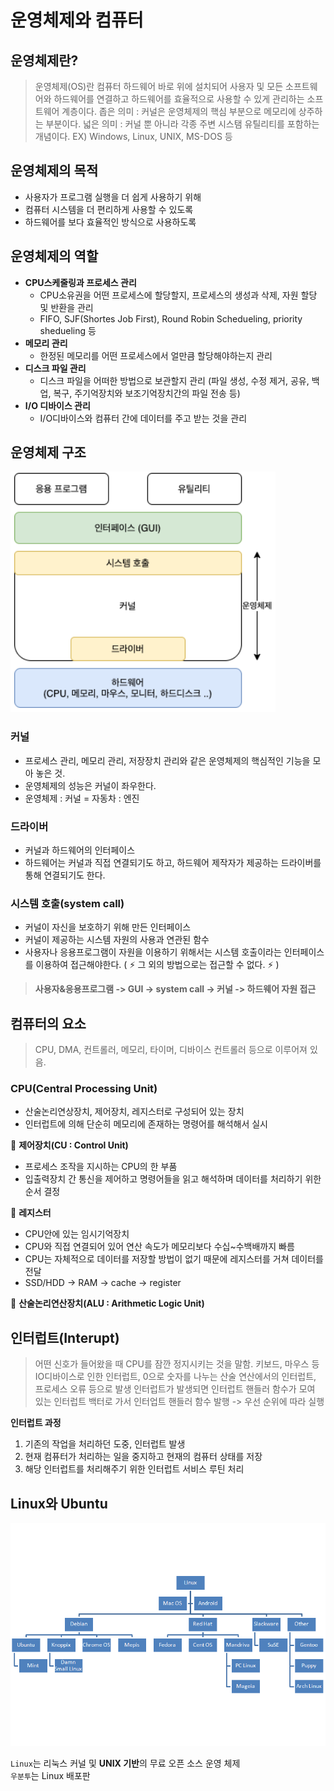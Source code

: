 # 운영체제와 컴퓨터

## 운영체제란?

> 운영체제(OS)란 컴퓨터 하드웨어 바로 위에 설치되어 사용자 및 모든 소프트웨어와 하드웨어를 연결하고 하드웨어를 효율적으로 사용할 수 있게 관리하는 소프트웨어 계층이다.
> 좁은 의미 : 커널은 운영체제의 핵심 부분으로 메모리에 상주하는 부분이다.
> 넓은 의미 : 커널 뿐 아니라 각종 주변 시스탬 유틸리티를 포함하는 개념이다.
> EX) Windows, Linux, UNIX, MS-DOS 등

## 운영체제의 목적

- 사용자가 프로그램 실행을 더 쉽게 사용하기 위해
- 컴퓨터 시스템을 더 편리하게 사용할 수 있도록
- 하드웨어를 보다 효율적인 방식으로 사용하도록

## 운영체제의 역할

- **CPU스케줄링과 프로세스 관리**
  - CPU소유권을 어떤 프로세스에 할당할지, 프로세스의 생성과 삭제, 자원 할당 및 반환을 관리
  - FIFO, SJF(Shortes Job First), Round Robin Schedueling, priority shedueling 등
- **메모리 관리**
  - 한정된 메모리를 어떤 프로세스에서 얼만큼 할당해야하는지 관리
- **디스크 파일 관리**
  - 디스크 파일을 어떠한 방법으로 보관할지 관리 (파일 생성, 수정 제거, 공유, 백업, 복구, 주기억장치와 보조기억장치간의 파일 전송 등)
- **I/O 디바이스 관리**
  - I/O디바이스와 컴퓨터 간에 데이터를 주고 받는 것을 관리

## 운영체제 구조

[![](./images/os_img1.PNG?width=400px)]()

### 커널

- 프로세스 관리, 메모리 관리, 저장장치 관리와 같은 운영체제의 핵심적인 기능을 모아 놓은 것.
- 운영체제의 성능은 커널이 좌우한다.
- 운영체제 : 커널 = 자동차 : 엔진

### 드라이버

- 커널과 하드웨어의 인터페이스
- 하드웨어는 커널과 직접 연결되기도 하고, 하드웨어 제작자가 제공하는 드라이버를 통해 연결되기도 한다.

### 시스템 호출(system call)

- 커널이 자신을 보호하기 위해 만든 인터페이스
- 커널이 제공하는 시스템 자원의 사용과 연관된 함수
- 사용자나 응용프로그램이 자원을 이용하기 위해서는 시스템 호출이라는 인터페이스를 이용하여 접근해야한다. ( :zap: 그 외의 방법으로는 접근할 수 없다. :zap: )
  

> **사용자&응용프로그램 -> GUI -> system call -> 커널 -> 하드웨어 자원 접근**

## 컴퓨터의 요소

> CPU, DMA, 컨트롤러, 메모리, 타이머, 디바이스 컨트롤러 등으로 이루어져 있음.

### CPU(Central Processing Unit)

- 산술논리연상장치, 제어장치, 레지스터로 구성되어 있는 장치
- 인터럽트에 의해 단순히 메모리에 존재하는 명령어를 해석해서 실시

:pushpin: **제어장치(CU : Control Unit)**

- 프로세스 조작을 지시하는 CPU의 한 부품
- 입출력장치 간 통신을 제어하고 명령어들을 읽고 해석하며 데이터를 처리하기 위한 순서 결정

:pushpin: **레지스터**

- CPU안에 있는 임시기억장치
- CPU와 직접 연결되어 있어 연산 속도가 메모리보다 수십~수백배까지 빠름
- CPU는 자체적으로 데이터를 저장할 방법이 없기 때문에 레지스터를 거쳐 데이터를 전달
- SSD/HDD -> RAM -> cache -> register

:pushpin: **산술논리연산장치(ALU : Arithmetic Logic Unit)**

## 인터럽트(Interupt)

> 어떤 신호가 들어왔을 때 CPU를 잠깐 정지시키는 것을 말함.
> 키보드, 마우스 등 IO디바이스로 인한 인터럽트, 0으로 숫자를 나누는 산술 연산에서의 인터럽트, 프로세스 오류 등으로 발생
> 인터럽트가 발생되면 인터럽트 핸들러 함수가 모여 있는 인터럽트 백터로 가서 인터업트 핸들러 함수 발행 -> 우선 순위에 따라 실행

**인터럽트 과정**

1. 기존의 작업을 처리하던 도중, 인터럽트 발생
2. 현재 컴퓨터가 처리하는 일을 중지하고 현재의 컴퓨터 상태를 저장
3. 해당 인터럽트를 처리해주기 위한 인터럽트 서비스 루틴 처리


## Linux와 Ubuntu

![linux](./images/linux.png)

`Linux`는 리눅스 커널 및 **UNIX 기반**의 무료 오픈 소스 운영 체제  
`우분투`는 Linux 배포판
